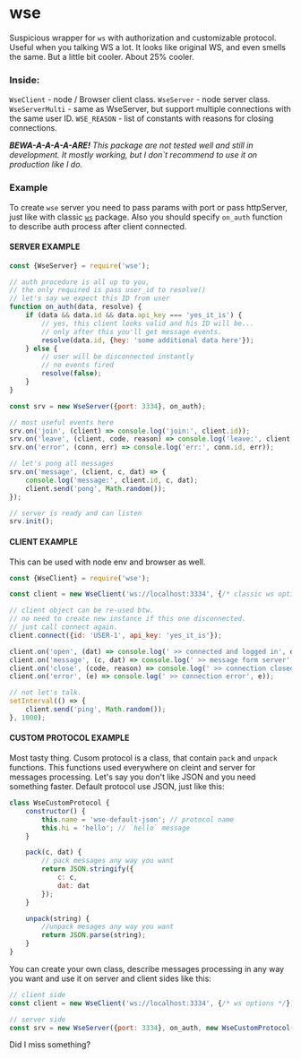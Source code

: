 # wse

Suspicious wrapper for ``ws`` with authorization and customizable protocol. Useful when you talking WS a lot. It looks like original WS, and even smells the same. But a little bit cooler. About 25% cooler.

### Inside:

``WseClient`` - node / Browser client class.
``WseServer`` - node server class.
``WseServerMulti`` - same as WseServer, but support multiple connections with the same user ID.
``WSE_REASON`` - list of constants with reasons for closing connections.

***BEWA-A-A-A-A-ARE!***
*This package are not tested well and still in development. It mostly working, but I don`t recommend to use it on production like I do.*

### Example

To create ``wse`` server you need to pass params with port or pass httpServer, just like with classic [``ws``](https://www.npmjs.com/package/ws) package.
Also you should specify ``on_auth`` function to describe auth process after client connected.

#### SERVER EXAMPLE

```JavaScript
const {WseServer} = require('wse');

// auth procedure is all up to you,
// the only required is pass user_id to resolve()
// let's say we expect this ID from user
function on_auth(data, resolve) {
    if (data && data.id && data.api_key === 'yes_it_is') {
        // yes, this client looks valid and his ID will be...
        // only after this you'll get message events.
        resolve(data.id, {hey: 'some additional data here'});
    } else {
        // user will be disconnected instantly
        // no events fired
        resolve(false);
    }
}

const srv = new WseServer({port: 3334}, on_auth);

// most useful events here
srv.on('join', (client) => console.log('join:', client.id));
srv.on('leave', (client, code, reason) => console.log('leave:', client.id, code, reason));
srv.on('error', (conn, err) => console.log('err:', conn.id, err));

// let's pong all messages
srv.on('message', (client, c, dat) => {
    console.log('message:', client.id, c, dat);
    client.send('pong', Math.random());
});

// server is ready and can listen
srv.init();
```


#### CLIENT EXAMPLE

This can be used with node env and browser as well.

```JavaScript
const {WseClient} = require('wse');

const client = new WseClient('ws://localhost:3334', {/* classic ws options */});

// client object can be re-used btw.
// no need to create new instance if this one disconnected.
// just call connect again.
client.connect({id: 'USER-1', api_key: 'yes_it_is'});

client.on('open', (dat) => console.log(' >> connected and logged in', dat));
client.on('message', (c, dat) => console.log(' >> message form server', c, dat));
client.on('close', (code, reason) => console.log(' >> connection closed', code, reason));
client.on('error', (e) => console.log(' >> connection error', e));

// not let's talk.
setInterval(() => {
    client.send('ping', Math.random());
}, 1000);
```

#### CUSTOM PROTOCOL EXAMPLE

Most tasty thing. Cusom protocol is a class, that contain ``pack`` and ``unpack`` functions. This functions used everywhere on cleint and server for messages processing. Let's say you don't like JSON and you need something faster. Default protocol use JSON, just like this:

```JavaScript
class WseCustomProtocol {
    constructor() {
        this.name = 'wse-default-json'; // protocol name
        this.hi = 'hello'; // `hello` message
    }

    pack(c, dat) {
        // pack messages any way you want
        return JSON.stringify({
            c: c,
            dat: dat
        });
    }

    unpack(string) {
        //unpack mesages any way you want
        return JSON.parse(string);
    }
}
```

You can create your own class, describe messages processing in any way you want and use it on server and client sides like this:

```JavaScript
// client side
const client = new WseClient('ws://localhost:3334', {/* ws options */}, new WseCustomProtocol());

// server side
const srv = new WseServer({port: 3334}, on_auth, new WseCustomProtocol());
```


Did I miss something?
